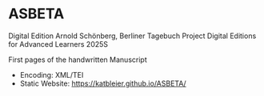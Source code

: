# ASBETA

Digital Edition Arnold Schönberg, Berliner Tagebuch  Project Digital Editions for Advanced Learners 2025S

First pages of the handwritten Manuscript

* Encoding: XML/TEI
* Static Website: https://katbleier.github.io/ASBETA/
